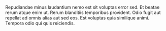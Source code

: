 Repudiandae minus laudantium nemo est sit voluptas error sed. Et beatae rerum atque enim ut. Rerum blanditiis temporibus provident. Odio fugit aut repellat ad omnis alias aut sed eos. Est voluptas quia similique animi. Tempora odio qui quis reiciendis.